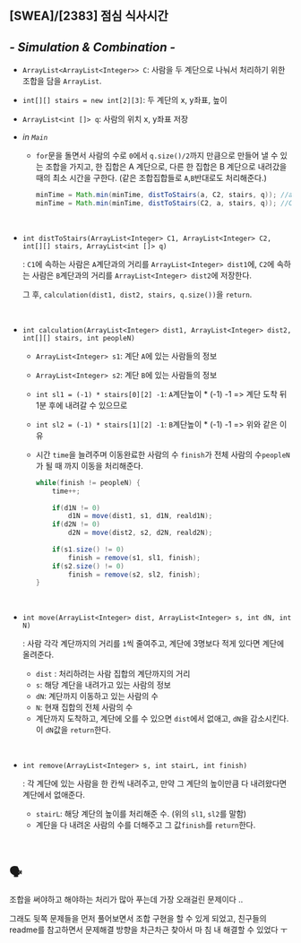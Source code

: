 ## [SWEA]/[2383] 점심 식사시간

## *- Simulation & Combination -*

* `ArrayList<ArrayList<Integer>> C`: 사람을 두 계단으로 나눠서 처리하기 위한 조합을 담을 `ArrayList`.

* `int[][] stairs = new int[2][3]`: 두 계단의 x, y좌표, 높이

* `ArrayList<int []> q`: 사람의 위치 x, y좌표 저장

* *in `Main`*

  * `for`문을 돌면서 사람의 수로 `0`에서 `q.size()/2`까지 만큼으로 만들어 낼 수 있는 조합을 가지고, 한 집합은 A 계단으로, 다른 한 집합은 B 계단으로 내려갔을 때의 최소 시간을 구한다. (같은 조합집합들로 `A`,`B`반대로도 처리해준다.)

    ```java
    minTime = Math.min(minTime, distToStairs(a, C2, stairs, q)); //a가 0 ~ q.size()/2 개로 이루어진 조합 집합
    minTime = Math.min(minTime, distToStairs(C2, a, stairs, q)); //C2는 a에 속하지않는 원소로 이루어진 집합
    ```

  </br>

* `int distToStairs(ArrayList<Integer> C1, ArrayList<Integer> C2, int[][] stairs, ArrayList<int []> q)`

  :  `C1`에 속하는 사람은 `A`계단과의 거리를 `ArrayList<Integer> dist1`에, `C2`에 속하는 사람은 `B`계단과의 거리를 `ArrayList<Integer> dist2`에 저장한다.

  그 후, `calculation(dist1, dist2, stairs, q.size())`을 `return`.

  </br>

* `int calculation(ArrayList<Integer> dist1, ArrayList<Integer> dist2, int[][] stairs, int peopleN)`

  * `ArrayList<Integer> s1`: 계단 `A`에 있는 사람들의 정보

  * `ArrayList<Integer> s2`: 계단 `B`에 있는 사람들의 정보

  * `int sl1 = (-1) * stairs[0][2] -1`: `A`계단높이 * (-1) -1 => 계단 도착 뒤 1분 후에 내려갈 수 있으므로

  * `int sl2 = (-1) * stairs[1][2] -1`: `B`계단높이 * (-1) -1 => 위와 같은 이유

  * 시간 `time`을 늘려주며 이동완료한 사람의 수 `finish`가 전체 사람의 수`peopleN`가 될 때 까지 이동을 처리해준다.

    ```java
    while(finish != peopleN) {
    	time++;
    			
        if(d1N != 0)
    		d1N = move(dist1, s1, d1N, reald1N); 
    	if(d2N != 0)
    		d2N = move(dist2, s2, d2N, reald2N);
    			
    	if(s1.size() != 0)
    		finish = remove(s1, sl1, finish); 
    	if(s2.size() != 0)
    		finish = remove(s2, sl2, finish); 
    }
    ```

    </br>

* `int move(ArrayList<Integer> dist, ArrayList<Integer> s, int dN, int N)`

  : 사람 각각 계단까지의 거리를 `1`씩 줄여주고, 계단에 3명보다 적게 있다면 계단에 올려준다.

  * `dist` : 처리하려는 사람 집합의 계단까지의 거리
  * `s`: 해당 계단을 내려가고 있는 사람의 정보
  * `dN`: 계단까지 이동하고 있는 사람의 수
  * `N`: 현재 집합의 전체 사람의 수
  * 계단까지 도착하고, 계단에 오를 수 있으면 `dist`에서 없애고, `dN`을 감소시킨다. 이 `dN`값을 `return`한다.

</br>

* `int remove(ArrayList<Integer> s, int stairL, int finish)`

  : 각 계단에 있는 사람을 한 칸씩 내려주고, 만약 그 계단의 높이만큼 다 내려왔다면 계단에서 없애준다.

  * `stairL`: 해당 계단의 높이를 처리해준 수. (위의 `sl1`, `sl2`를 말함)
  * 계단을 다 내려온 사람의 수를 더해주고 그 값`finish`를 `return`한다.

</br>

## :speaking_head:

조합을 써야하고 해야하는 처리가 많아 푸는데 가장 오래걸린 문제이다 ..

그래도 뒷쪽 문제들을 먼저 풀어보면서 조합 구현을 할 수 있게 되었고, 친구들의 readme를 참고하면서 문제해결 방향을 차근차근 찾아서 마 침 내 해결할 수 있었다 ㅜ